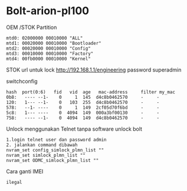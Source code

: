 # Bolt-arion-pl100
OEM /STOK Partition 

```
mtd0: 02000000 00010000 "ALL"
mtd1: 00020000 00010000 "Bootloader"
mtd2: 00020000 00010000 "Config"
mtd3: 00010000 00010000 "Factory"
mtd4: 00fb0000 00010000 "Kernel"
```
STOK url untuk lock  http://192.168.1.1/engineering password superadmin

switchconfig
```
hash  port(0:6)   fid   vid  age   mac-address     filter my_mac
0b8:   ---- --1-    0     1  145  d4c8b0462570     -     -
120:   1--- --1-    0   103  255  d4c8b0462570     -     -
578:   --1- ----    0     1  149  2cf05d70f6bd     -     -
5c8:   1--- ----    0  4094  149  000a3bf00130     -     -
758:   ---- --1-    0  4094  149  d4c8b0462570     -     -
```
Unlock menggunakan Telnet tanpa software unlock bolt
```
1.login telnet user dan password admin
2. jalankan command dibawah
nvram_set config_simlock_plmn_list ""
nvram_set simlock_plmn_list ""
nvram_set ODMC_simlock_plmn_list ""
```
Cara ganti IMEI
```
ilegal
```
